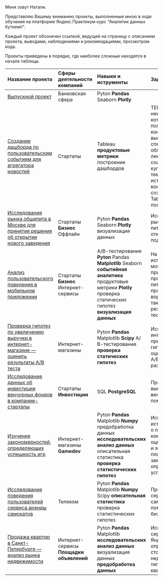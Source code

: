 Меня зовут Натали.

Представляю Вашему вниманию проекты, выполненные мною в ходе обучения на платформе Яндекс.Практикум курс "Аналитик данных буткемп".

Каждый проект обозначен ссылкой, ведущей на страницу с описанием проекта, выводами, наблюдениями и рекомендациями, просмотром кода.

Проекты приведены в порядке, где наиболее сложные находятся в начале таблицы.

Название проекта | Сферы деятельности компаний  | Навыки и иструменты | Задачи проекта
:----------------|:-----------------------------|:--------------------|:--------------
[Выпускной проект](https://github.com/nata031086/Yandex.Practicum/tree/main/01.%20Analysis_of_the_outflow_of_Bank_customers)|Банковская сфера|Pyton **Pandas** Seaborn **Plotly**| 
[Создание дашборда по пользовательским событиям для агрегатора новостей](https://github.com/nata031086/Yandex.Practicum/tree/main/02.%20Creating_a_dashboard)|Стартапы|Tableau **продуктовые метрики** построение дашбордов|TED - некоммерческий фонд, который проводить популярные конференции. На них выступают специалисты разных областей и читают лекции на актуальные социальные, культурные и научные темы. Исследуете историю TED-конференций и создадите дашборд в Tableau на основе полученых знаний
[Исследования рынка общепита в Москве для принятия решения об открытии нового заведения](https://github.com/nata031086/Yandex.Practicum/tree/main/03.%20Catering_market_research_in_Moscow)|Стартапы **Бизнес** Оффлайн|Pyton **Pandas** Seaborn **Plotly** визуализация данных|Исследование рынка рынка общественного питания на основе открытых данных, подготова презентации 
[Анализ пользовательского поведения в мобильном приложении](https://github.com/nata031086/Yandex.Practicum/tree/main/04.%20Analysis_of_user_behavior_in_a_mobile_application)|Стартапы **Бизнес** Интернет-сервисы|А/В-тестирование **Pyton** Pandas **Matplotlib** Seaborn **событийная аналитика** продуктовые метрики **Plotly** проверка статических гипотез **визуализация данных** |На основе данных использования мобильного приложения для продажи продуктов питания проанализировать воронку продаж, а также оценить результаты A/A/B-тестирования 
[Проверка гипотез по увеличению выручки в интернет-магазине — оценить результаты A/B теста](https://github.com/nata031086/Yandex.Practicum/tree/main/05.%20Testing_hypotheses_for_increasing_revenue_in_an_online_store-evaluate_the_results_of_an_AB_test)|Интернет-магазины|Pyton **Pandas** Matplotlib **Scipy** А/В-тестирование **проверка статических гипотез**|Используя данные интернет-магазина приоритезировать гипотезы, произвести оценку результатов A/B-тестирования различными методами
[Исследование данных об инвестиции венчурных фондов в компании-стартапы](https://github.com/nata031086/Yandex.Practicum/tree/main/8.%20Research_of_data_on_investments_of_venture_funds_in_startup_companies)|Стартапы **Инвестиции**|SQL **PostgreSQL**|Произвести различные выгрузки данных венчурных фондов с помощью SQL
[Изучение закономерностей, определяющих успешность игр](https://github.com/nata031086/Yandex.Practicum/tree/main/9.%20Studying_the_patterns_that_determine_the_success_of_games)|Интернет-магазины **Gamedev**|Pyton **Pandas** Matplotlib **Numpy** предобработка данных **исследовательских анализ данных** описательная статистика **проверка статистических гипотез**|Используя исторические данные о продажах компьютерных игр, оценки пользователей и экспертов, жанры и платформы, выявить закономерности, определяющие успешность игры 
[Исследование поведения пользователей сервиса аренды самокатов]()|Телеком|Pyton **Pandas** Matplotlib **Numpy** Scipy **описательная статистика** проверка статистических гипотез|Проверите гипотезы сервиса аренды самокатов, чтобы помочь вырастить бизнес.
[Продажа квартир в Санкт-Петербурге — анализ рынка недвижимости]()|Интернет-сервисы **Площадки объявлений**|Pyton **Pandas** Matplotlib **исследовательских анализ данных** визуализация данных **предобработка данных**|Используя данные сервиса Яндекс.Недвижимость, определить рыночную стоимость объектов недвижимости и типичные параметры квартир



